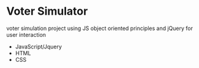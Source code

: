 # Voter Simulator 

voter simulation project using JS object oriented principles and jQuery for user interaction  

+ JavaScript/Jquery
+ HTML
+ CSS

